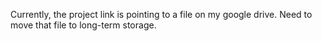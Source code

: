 Currently, the project link is pointing to a file on my google drive. Need to move that file to long-term storage.  